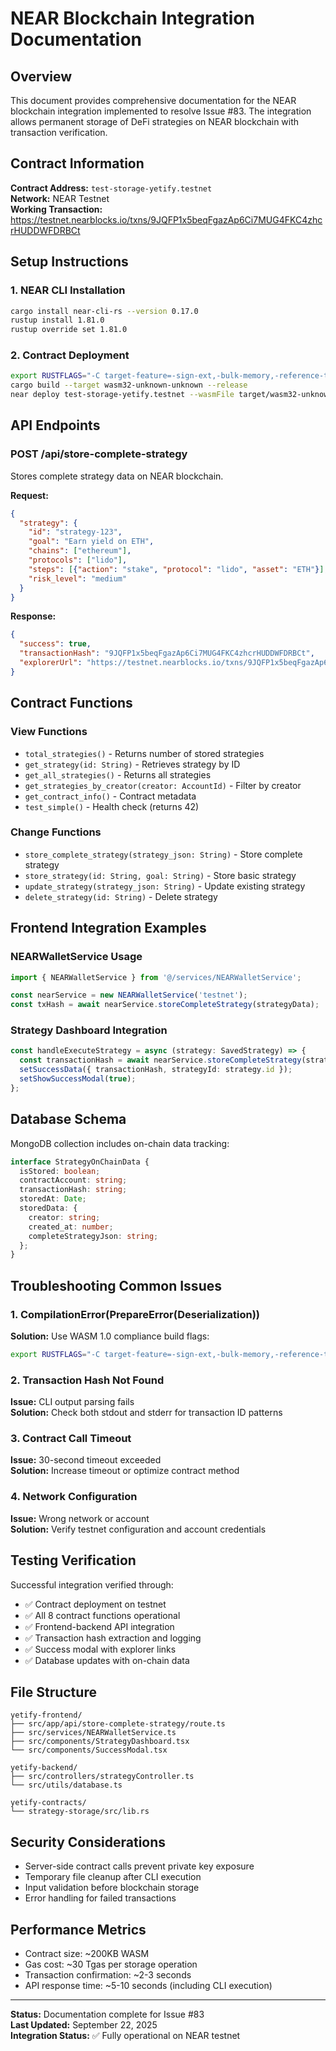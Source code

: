 # NEAR Blockchain Integration Documentation

## Overview

This document provides comprehensive documentation for the NEAR blockchain integration implemented to resolve Issue #83. The integration allows permanent storage of DeFi strategies on NEAR blockchain with transaction verification.

## Contract Information

**Contract Address:** `test-storage-yetify.testnet`  
**Network:** NEAR Testnet  
**Working Transaction:** https://testnet.nearblocks.io/txns/9JQFP1x5beqFgazAp6Ci7MUG4FKC4zhcrHUDDWFDRBCt

## Setup Instructions

### 1. NEAR CLI Installation
```bash
cargo install near-cli-rs --version 0.17.0
rustup install 1.81.0
rustup override set 1.81.0
```

### 2. Contract Deployment
```bash
export RUSTFLAGS="-C target-feature=-sign-ext,-bulk-memory,-reference-types"
cargo build --target wasm32-unknown-unknown --release
near deploy test-storage-yetify.testnet --wasmFile target/wasm32-unknown-unknown/release/contract.wasm
```

## API Endpoints

### POST /api/store-complete-strategy
Stores complete strategy data on NEAR blockchain.

**Request:**
```json
{
  "strategy": {
    "id": "strategy-123",
    "goal": "Earn yield on ETH",
    "chains": ["ethereum"],
    "protocols": ["lido"],
    "steps": [{"action": "stake", "protocol": "lido", "asset": "ETH"}],
    "risk_level": "medium"
  }
}
```

**Response:**
```json
{
  "success": true,
  "transactionHash": "9JQFP1x5beqFgazAp6Ci7MUG4FKC4zhcrHUDDWFDRBCt",
  "explorerUrl": "https://testnet.nearblocks.io/txns/9JQFP1x5beqFgazAp6Ci7MUG4FKC4zhcrHUDDWFDRBCt"
}
```

## Contract Functions

### View Functions
- `total_strategies()` - Returns number of stored strategies
- `get_strategy(id: String)` - Retrieves strategy by ID
- `get_all_strategies()` - Returns all strategies
- `get_strategies_by_creator(creator: AccountId)` - Filter by creator
- `get_contract_info()` - Contract metadata
- `test_simple()` - Health check (returns 42)

### Change Functions
- `store_complete_strategy(strategy_json: String)` - Store complete strategy
- `store_strategy(id: String, goal: String)` - Store basic strategy
- `update_strategy(strategy_json: String)` - Update existing strategy
- `delete_strategy(id: String)` - Delete strategy

## Frontend Integration Examples

### NEARWalletService Usage
```typescript
import { NEARWalletService } from '@/services/NEARWalletService';

const nearService = new NEARWalletService('testnet');
const txHash = await nearService.storeCompleteStrategy(strategyData);
```

### Strategy Dashboard Integration
```typescript
const handleExecuteStrategy = async (strategy: SavedStrategy) => {
  const transactionHash = await nearService.storeCompleteStrategy(strategy);
  setSuccessData({ transactionHash, strategyId: strategy.id });
  setShowSuccessModal(true);
};
```

## Database Schema

MongoDB collection includes on-chain data tracking:

```typescript
interface StrategyOnChainData {
  isStored: boolean;
  contractAccount: string;
  transactionHash: string;
  storedAt: Date;
  storedData: {
    creator: string;
    created_at: number;
    completeStrategyJson: string;
  };
}
```

## Troubleshooting Common Issues

### 1. CompilationError(PrepareError(Deserialization))
**Solution:** Use WASM 1.0 compliance build flags:
```bash
export RUSTFLAGS="-C target-feature=-sign-ext,-bulk-memory,-reference-types"
```

### 2. Transaction Hash Not Found
**Issue:** CLI output parsing fails  
**Solution:** Check both stdout and stderr for transaction ID patterns

### 3. Contract Call Timeout
**Issue:** 30-second timeout exceeded  
**Solution:** Increase timeout or optimize contract method

### 4. Network Configuration
**Issue:** Wrong network or account  
**Solution:** Verify testnet configuration and account credentials

## Testing Verification

Successful integration verified through:
- ✅ Contract deployment on testnet
- ✅ All 8 contract functions operational
- ✅ Frontend-backend API integration
- ✅ Transaction hash extraction and logging
- ✅ Success modal with explorer links
- ✅ Database updates with on-chain data

## File Structure

```
yetify-frontend/
├── src/app/api/store-complete-strategy/route.ts
├── src/services/NEARWalletService.ts
├── src/components/StrategyDashboard.tsx
└── src/components/SuccessModal.tsx

yetify-backend/
├── src/controllers/strategyController.ts
└── src/utils/database.ts

yetify-contracts/
└── strategy-storage/src/lib.rs
```

## Security Considerations

- Server-side contract calls prevent private key exposure
- Temporary file cleanup after CLI execution
- Input validation before blockchain storage
- Error handling for failed transactions

## Performance Metrics

- Contract size: ~200KB WASM
- Gas cost: ~30 Tgas per storage operation
- Transaction confirmation: ~2-3 seconds
- API response time: ~5-10 seconds (including CLI execution)

---

**Status:** Documentation complete for Issue #83  
**Last Updated:** September 22, 2025  
**Integration Status:** ✅ Fully operational on NEAR testnet